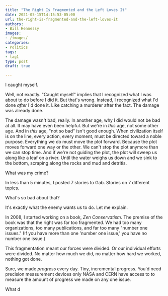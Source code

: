 ```yaml
---
title: "The Right Is Fragmented and the Left Loves It"
date: 2021-05-15T14:15:53-05:00
url: the-right-is-fragmented-and-the-left-loves-it
authors: 
- Bill Hennessy
images: 
- /images/
categories: 
- Politics
tags: 
- tag1
type: post
draft: true

---
```


I caught myself. 

Well, not exactly. "Caught myself" implies that I recognized what I was about to do before I did it. But that's wrong. Instead, I recognized what I'd done *after* I'd done it. Like catching a murderer after the fact. The damage was already done. 

The damage wasn't bad, really. In another age, why I did would not be bad at all. It may have even been helpful. But we're in *this* age, not some other age. And in *this* age, "not so bad" isn't good enough. When civilization itself is on the line, every action, every moment, must be directed toward a noble purpose. Everything we do must move the plot forward. Because the plot moves forward one way or the other. We can't stop the plot anymore than we can stop time. And if we're not guiding the plot, the plot will sweep us along like a leaf on a river. Until the water weighs us down and we sink to the bottom, scraping along the rocks and mud and detritis. 

What was my crime? 

In less than 5 minutes, I posted 7 stories to Gab. Stories on 7 different topics. 

What's so bad about that?

It's exactly what the enemy wants us to do. Let me explain.

In 2008, I started working on a book, *Zen Conservatism*. The premise of the book was that the right was far too fragmented. We had too many organizations, too many publications, and far too many "number one issues." (If you have more than one 'number one issue,' you have no number one issue.) 

This fragmentation meant our forces were divided. Or our individual efforts were divided. No matter how much we did, no matter how hard we worked, nothing got done. 

Sure, we made *progress* every day. Tiny, incremental progress. You'd need precision measurement devices only NASA and CERN have access to to measure the amount of progress we made on any one issue. 

What d
<!--stackedit_data:
eyJoaXN0b3J5IjpbLTE5NDM5MDk2MDIsLTE5MDQ0NDM3NTZdfQ
==
-->